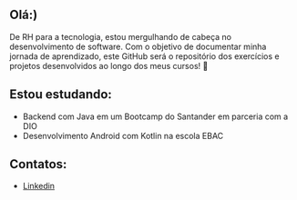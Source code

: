## Olá:)
De RH para a tecnologia, estou mergulhando de cabeça no desenvolvimento de software. Com o objetivo de documentar minha jornada de aprendizado, este GitHub será o repositório dos exercícios e projetos desenvolvidos ao longo dos meus cursos! 🚀

## Estou estudando:
- Backend com Java em um Bootcamp do Santander em parceria com a DIO
- Desenvolvimento Android com Kotlin na escola EBAC

## Contatos:
- [Linkedin](https://www.linkedin.com/in/carol-sousa/)


